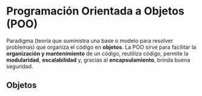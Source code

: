 # **Programación Orientada a Objetos (POO)**

Paradigma (teoría que suministra una base o modelo para resolver problemas) que organiza el código en **objetos**. La POO sirve para facilitar la **organización y mantenimiento** de un código, reutiliza código, permite la **modularidad**, **escalabilidad** y, gracias al **encapsulamiento**, brinda buena seguridad.

 ## **Objetos**
